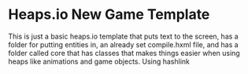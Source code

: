 # Heaps.io New Game Template
This is just a basic heaps.io template that puts text to the screen, has a folder for putting entities in, an already set compile.hxml file, and has a folder called core that has classes that makes things easier when using heaps like animations and game objects. Using hashlink
